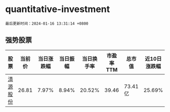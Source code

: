 # quantitative-investment

`最后更新时间：2024-01-16 13:31:14 +0800`

## 强势股票

|股票|当前价|当日涨跌幅|当日振幅|当日换手率|市盈率TTM|总市值|近10日涨跌幅|
|----|----|----|----|----|----|----|----|
|[清源股份](https://xueqiu.com/S/SH603628)|26.81|7.97%|8.94%|20.52%|39.46|73.41亿|25.69%|
